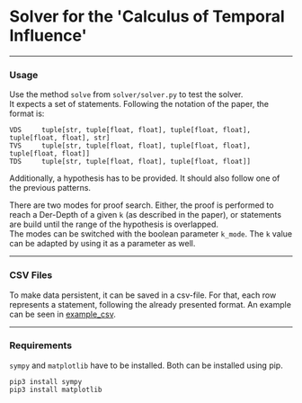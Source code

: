 # Solver for the 'Calculus of Temporal Influence'

---

### Usage
Use the method `solve` from `solver/solver.py` to test the solver.  
It expects a set of statements. Following the notation of the paper, the format is:
```
VDS     tuple[str, tuple[float, float], tuple[float, float], tuple[float, float], str]
TVS     tuple[str, tuple[float, float], tuple[float, float], tuple[float, float]]
TDS     tuple[str, tuple[float, float], tuple[float, float]]                           
```

Additionally, a hypothesis has to be provided. It should also follow one of the previous patterns.  

There are two modes for proof search. Either, the proof is performed to reach a Der-Depth of a given `k` (as described in the paper),
or statements are build until the range of the hypothesis is overlapped.  
The modes can be switched with the boolean parameter `k_mode`. The `k` value can be adapted by using
it as a parameter as well.  

--- 

### CSV Files
To make data persistent, it can be saved in a csv-file. For that, each row represents a statement, following the already presented format.
An example can be seen in [example_csv](examples/example_csv.csv).

--- 

### Requirements 

`sympy` and `matplotlib` have to be installed. Both can be installed using pip.

```
pip3 install sympy
pip3 install matplotlib
```